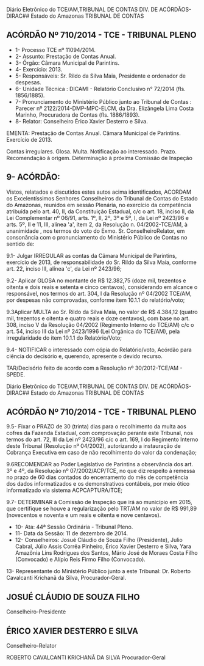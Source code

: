 Diário Eletrônico do TCE/AM,TRIBUNAL DE CONTAS DIV. DE ACÓRDÃOS-DIRAC## Estado do Amazonas TRIBUNAL DE CONTAS

## ACÓRDÃO Nº 710/2014 - TCE - TRIBUNAL PLENO

- 1- Processo TCE nº 11094/2014.
- 2- Assunto: Prestação de Contas Anual.
- 3- Órgão: Câmara Municipal de Parintins.
- 4- Exercício: 2013.
- 5- Responsáveis: Sr. Rildo da Silva Maia, Presidente e ordenador de despesas.
- 6- Unidade Técnica : DICAMI - Relatório Conclusivo n° 72/2014 (fls. 1856/1885).
- 7-  Pronunciamento  do  Ministério  Público  junto  ao  Tribunal  de  Contas :  Parecer  nº 2122/2014-DMP-MPC-ELCM,  da  Dra.  Elizângela  Lima  Costa  Marinho,  Procuradora  de Contas (fls. 1886/1893).
- 8- Relator: Conselheiro Érico Xavier Desterro e Silva.

EMENTA: Prestação de Contas Anual. Câmara Municipal de Parintins. Exercício de 2013.

Contas irregulares. Glosa. Multa. Notificação ao interessado.  Prazo.  Recomendação  à  origem. Determinação à próxima Comissão de Inspeção

## 9- ACÓRDÃO:

Vistos, relatados e discutidos estes autos acima identificados, ACORDAM os Excelentíssimos  Senhores  Conselheiros do Tribunal de Contas do Estado do Amazonas, reunidos em sessão Plenária, no exercício da competência atribuída pelo  art. 40, II, da Constituição Estadual, c/c o art. 18, inciso II, da Lei Complementar nº 06/91, arts. 1º, II, 2º, 3º e 5º, I, da Lei nº 2423/96 e arts. 5º, II e 11, III, alínea 'a', item 2, da Resolução n.  04/2002-TCE/AM, à  unanimidade ,  nos  termos  do  voto  do  Exmo.  Sr.  ConselheiroRelator, em  consonância com  o  pronunciamento  do  Ministério  Público  de  Contas  no sentido de:

9.1-  Julgar  IRREGULAR as  contas  da  Câmara  Municipal  de  Parintins, exercício de 2013, de responsabilidade do Sr. Rildo da Silva Maia, conforme art. 22, inciso III, alínea 'c', da Lei nº 2423/96;

9.2-  Aplicar GLOSA no montante de R$ 12.382,75 (doze mil, trezentos e oitenta e dois reais e setenta e cinco centavos), considerando em alcance o responsável, nos  termos  do  art. 304, I da Resolução  nº  04/2002  TCE/AM,  por  despesas  não comprovadas, conforme item 10.1.1 do relatório/voto;

9.3Aplicar MULTA ao Sr. Rildo da Silva  Maia, no  valor de R$ 4.384,12 (quatro  mil,  trezentos  e  oitenta  e  quatro  reais  e  doze  centavos), com  base  no  art.  308, inciso V da Resolução 04/2002 (Regimento  Interno do TCE/AM) c/c o art. 54, inciso III da Lei  nº 2423/1996  (Lei  Orgânica  do  TCE/AM),  pela  irregularidade  do  item  10.1.1  do Relatório/Voto;

9.4- NOTIFICAR o interessado com cópia do Relatório/voto,  Acórdão para ciência do decisório e, querendo, apresente o devido recurso.

TAR/Decisório feito de acordo com a Resolução nº 30/2012-TCE/AM - SPEDE.

Diário Eletrônico do TCE/AM,TRIBUNAL DE CONTAS DIV. DE ACÓRDÃOS-DIRAC## Estado do Amazonas TRIBUNAL DE CONTAS

## ACÓRDÃO Nº 710/2014 - TCE - TRIBUNAL PLENO

9.5- Fixar o PRAZO de 30 (trinta) dias para o recolhimento da multa aos cofres da Fazenda Estadual, com comprovação perante este Tribunal, nos termos do art. 72, III da Lei nº 2423/96 c/c o art. 169, I do Regimento Interno deste Tribunal (Resolução nº 04/2002), autorizando a instauração de Cobrança Executiva em caso de não recolhimento do valor da condenação;

9.6RECOMENDAR ao  Poder  Legislativo  de  Parintins  a  observância  dos art. 3º e 4º, da Resolução nº 07/2002/ACP/TCE, no que diz respeito à remessa no prazo de 60 dias contados do encerramento do mês de competência dos dados informatizados e os demonstrativos contábeis, por meio ótico informatizado via sistema ACPCAPTURA/TCE;

9.7- DETERMINAR à Comissão de Inspeção que irá ao município em 2015, que certifique se houve a regularização pelo TRT/AM no valor de R$ 991,89 (novecentos e noventa e um reais e oitenta e nove centavos).

- 10- Ata: 44ª Sessão Ordinária - Tribunal Pleno.
- 11- Data da Sessão: 11 de dezembro de 2014.
- 12- Conselheiros: Josué Cláudio de Souza Filho (Presidente), Julio Cabral, Júlio Assis Corrêa Pinheiro, Érico Xavier Desterro e Silva, Yara Amazônia Lins Rodrigues dos Santos, Mário José de Moraes Costa Filho (Convocado) e Alípio Reis Firmo Filho (Convocado).

13- Representante do Ministério Público junto a este Tribunal: Dr. Roberto Cavalcanti Krichanã da Silva, Procurador-Geral.

## JOSUÉ CLÁUDIO DE SOUZA FILHO

Conselheiro-Presidente

## ÉRICO XAVIER DESTERRO E SILVA

Conselheiro-Relator

ROBERTO CAVALCANTI KRICHANÃ DA SILVA Procurador-Geral